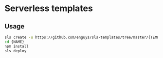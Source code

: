 # Serverless templates

## Usage

```bash
sls create -u https://github.com/enguys/sls-templates/tree/master/{TEMPLATE} -n {NAME}
cd {NAME}
npm install
sls deploy
```